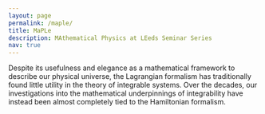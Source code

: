 ```yaml
---
layout: page
permalink: /maple/
title: MaPLe
description: MAthematical Physics at LEeds Seminar Series
nav: true
---
```


Despite its usefulness and elegance as a mathematical framework to describe our physical universe, the Lagrangian formalism has traditionally found little utility in the theory of integrable systems. Over the decades, our investigations into the mathematical underpinnings of integrability have instead been almost completely tied to the Hamiltonian formalism. 
